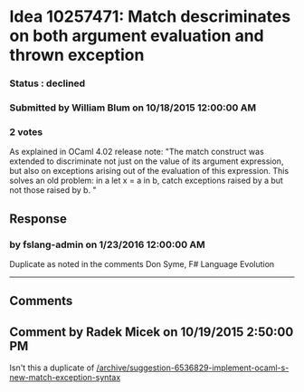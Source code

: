 # Idea 10257471: Match descriminates on both argument evaluation and thrown exception #

### Status : declined

### Submitted by William Blum on 10/18/2015 12:00:00 AM

### 2 votes

As explained in OCaml 4.02 release note: "The match construct was extended to discriminate not just on the value of its argument expression, but also on exceptions arising out of the evaluation of this expression. This solves an old problem: in a let x = a in b, catch exceptions raised by a but not those raised by b. "



## Response 
### by fslang-admin on 1/23/2016 12:00:00 AM

Duplicate as noted in the comments
Don Syme, F# Language Evolution

------------------------
## Comments


## Comment by Radek Micek on 10/19/2015 2:50:00 PM
Isn't this a duplicate of [/archive/suggestion-6536829-implement-ocaml-s-new-match-exception-syntax](/archive/suggestion-6536829-implement-ocaml-s-new-match-exception-syntax.md)

